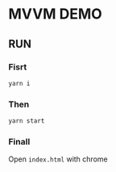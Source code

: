 # MVVM DEMO

## RUN

### Fisrt

``` bash
yarn i
```

### Then

``` bash
yarn start
```

### Finall

Open `index.html` with chrome

